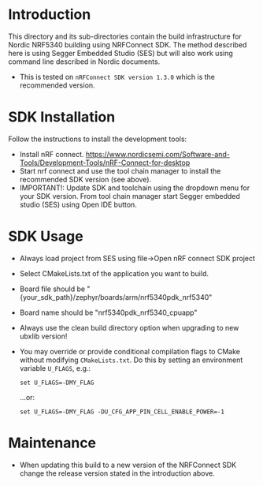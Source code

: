 # Introduction
This directory and its sub-directories contain the build infrastructure for Nordic NRF5340 building using NRFConnect SDK.
The method described here is using Segger Embedded Studio (SES) but will also work using command line described in Nordic documents.
- This is tested on `nRFConnect SDK version 1.3.0` which is the recommended version.

# SDK Installation
Follow the instructions to install the development tools:

- Install nRF connect. https://www.nordicsemi.com/Software-and-Tools/Development-Tools/nRF-Connect-for-desktop
- Start nrf connect and use the tool chain manager to install the recommended SDK version (see above).
- IMPORTANT!: Update SDK and toolchain using the dropdown menu for your SDK version.
From tool chain manager start Segger embedded studio (SES) using Open IDE button.


# SDK Usage

- Always load project from SES using file->Open nRF connect SDK project
- Select CMakeLists.txt of the application you want to build.
- Board file should be "{your_sdk_path}/zephyr/boards/arm/nrf5340pdk_nrf5340"
- Board name should be "nrf5340pdk_nrf5340_cpuapp"
- Always use the clean build directory option when upgrading to new ubxlib version!
- You may override or provide conditional compilation flags to CMake without modifying `CMakeLists.txt`.  Do this by setting an environment variable `U_FLAGS`, e.g.:
  
  ```
  set U_FLAGS=-DMY_FLAG
  ```
  
  ...or:
  
  ```
  set U_FLAGS=-DMY_FLAG -DU_CFG_APP_PIN_CELL_ENABLE_POWER=-1
  ```

# Maintenance
- When updating this build to a new version of the NRFConnect SDK change the release version stated in the introduction above.
